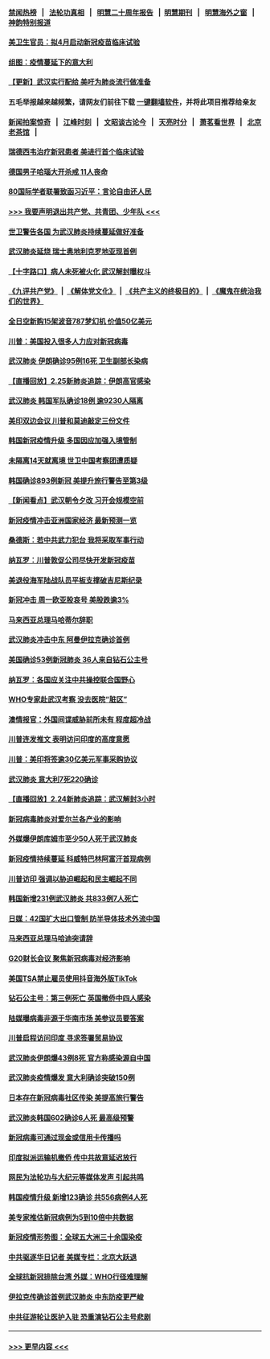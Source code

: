 #### [禁闻热榜](热点新闻.md?=0)  &nbsp;&nbsp;|&nbsp;&nbsp; [法轮功真相](https://github.com/gfw-breaker/truth/blob/master/README.md?=0) &nbsp;&nbsp;|&nbsp;&nbsp; [明慧二十周年报告](https://github.com/gfw-breaker/mh-reports/blob/master/README.md?=0) &nbsp;&nbsp;|&nbsp;&nbsp;[明慧期刊](https://github.com/gfw-breaker/mh-qikan) &nbsp;&nbsp;|&nbsp;&nbsp; [明慧海外之窗](https://github.com/gfw-breaker/mh-news/blob/master/README.md?=0) &nbsp;&nbsp;|&nbsp;&nbsp; [神韵特别报道](https://github.com/gfw-breaker/mh-news/blob/master/shenyun.md?=0)
#### [美卫生官员：拟4月启动新冠疫苗临床试验](../pages/nsc418/n11896357.md?t=02261731) 
#### [组图：疫情蔓延下的意大利](../pages/nsc418/n11894159.md?t=02261731) 
#### [【更新】武汉实行配给 美吁为肺炎流行做准备](../pages/nsc418/n11890652.md?t=02261731) 
#### 五毛举报越来越频繁，请网友们前往下载 [一键翻墙软件](https://github.com/gfw-breaker/ssr-accounts)，并将此项目推荐给亲友
#### [新闻拍案惊奇](https://github.com/gfw-breaker/banned-news/blob/master/pages/link4.md) &nbsp;&nbsp;|&nbsp;&nbsp; [江峰时刻](https://github.com/gfw-breaker/banned-news/blob/master/pages/link4.md) &nbsp;&nbsp;|&nbsp;&nbsp; [文昭谈古论今](https://github.com/gfw-breaker/banned-news/blob/master/pages/link4.md) &nbsp;&nbsp;|&nbsp;&nbsp; [天亮时分](https://github.com/gfw-breaker/banned-news/blob/master/pages/link4.md) &nbsp;&nbsp;|&nbsp;&nbsp; [萧茗看世界](https://github.com/gfw-breaker/banned-news/blob/master/pages/link4.md) &nbsp;&nbsp;|&nbsp;&nbsp; [北京老茶馆](https://github.com/gfw-breaker/banned-news/blob/master/pages/link4.md) &nbsp;&nbsp;|&nbsp;&nbsp; 
#### [瑞德西韦治疗新冠患者 美进行首个临床试验](../pages/nsc418/n11895845.md?t=02261731) 
#### [德国男子哈瑙大开杀戒 11人丧命](../pages/nsc418/n11895317.md?t=02261731) 
#### [80国际学者联署致函习近平：言论自由还人民](../pages/nsc418/n11895601.md?t=02261731) 
#### [>>> 我要声明退出共产党、共青团、少年队 <<<](https://github.com/begood0513/goodnews/blob/master/quit/letter.md) 
#### [世卫警告各国 为武汉肺炎持续蔓延做好准备](../pages/nsc418/n11895336.md?t=02261731) 
#### [武汉肺炎延烧 瑞士奥地利克罗地亚现首例](../pages/nsc418/n11895444.md?t=02261731) 
#### [【十字路口】病人未死被火化 武汉解封曝权斗](../pages/nsc418/n11893784.md?t=02261731) 
#### [《九评共产党》](https://github.com/begood0513/9ping.md/blob/master/README.md) &nbsp;|&nbsp; [《解体党文化》](../../../../jtdwh.md/blob/master/README.md)  &nbsp;|&nbsp; [《共产主义的终极目的》](../../../../gczydzjmd.md/blob/master/README.md) &nbsp;|&nbsp; [《魔鬼在统治我们的世界》](../../../../mgztzwmdsj.md/blob/master/README.md) 
#### [全日空新购15架波音787梦幻机 价值50亿美元](../pages/nsc418/n11895154.md?t=02261731) 
#### [川普：美国投入很多人力应对新冠病毒](../pages/nsc418/n11894977.md?t=02261731) 
#### [武汉肺炎 伊朗确诊95例16死 卫生副部长染病](../pages/nsc418/n11894906.md?t=02261731) 
#### [【直播回放】2.25新肺炎追踪：伊朗高官感染](../pages/nsc418/n11894749.md?t=02261731) 
#### [武汉肺炎 韩国军队确诊18例 逾9230人隔离](../pages/nsc418/n11894703.md?t=02261731) 
#### [美印双边会议 川普和莫迪敲定三份文件](../pages/nsc418/n11894247.md?t=02261731) 
#### [韩国新冠疫情升级 多国因应加强入境管制](../pages/nsc418/n11894334.md?t=02261731) 
#### [未隔离14天就离境 世卫中国考察团遭质疑](../pages/nsc418/n11893756.md?t=02261731) 
#### [韩国确诊893例新冠 美提升旅行警告至第3级](../pages/nsc418/n11893662.md?t=02261731) 
#### [【新闻看点】武汉朝令夕改 习开会规模空前](../pages/nsc418/n11892858.md?t=02261731) 
#### [新冠疫情冲击亚洲国家经济 最新预测一览](../pages/nsc418/n11893339.md?t=02261731) 
#### [桑德斯：若中共武力犯台 我将采取军事行动](../pages/nsc418/n11893282.md?t=02261731) 
#### [纳瓦罗：川普敦促公司尽快开发新冠疫苗](../pages/nsc418/n11893211.md?t=02261731) 
#### [美退役海军陆战队员平板支撑破吉尼斯纪录](../pages/nsc418/n11893022.md?t=02261731) 
#### [新冠冲击 周一欧亚股哀号 美股跌逾3%](../pages/nsc418/n11892648.md?t=02261731) 
#### [马来西亚总理马哈蒂尔辞职](../pages/nsc418/n11892792.md?t=02261731) 
#### [武汉肺炎冲击中东 阿曼伊拉克确诊首例](../pages/nsc418/n11892871.md?t=02261731) 
#### [美国确诊53例新冠肺炎 36人来自钻石公主号](../pages/nsc418/n11892877.md?t=02261731) 
#### [纳瓦罗：各国应关注中共操控联合国野心](../pages/nsc418/n11892856.md?t=02261731) 
#### [WHO专家赴武汉考察 没去医院“脏区”](../pages/nsc418/n11892736.md?t=02261731) 
#### [澳情报官：外国间谍威胁前所未有 程度超冷战](../pages/nsc418/n11892672.md?t=02261731) 
#### [川普连发推文 表明访问印度的高度意愿](../pages/nsc418/n11891927.md?t=02261731) 
#### [川普：美印将签逾30亿美元军事采购协议](../pages/nsc418/n11892494.md?t=02261731) 
#### [武汉肺炎 意大利7死220确诊](../pages/nsc418/n11892166.md?t=02261731) 
#### [【直播回放】2.24新肺炎追踪：武汉解封3小时](../pages/nsc418/n11892242.md?t=02261731) 
#### [新冠病毒肺炎对爱尔兰各产业的影响](../pages/nsc418/n11892328.md?t=02261731) 
#### [外媒爆伊朗库姆市至少50人死于武汉肺炎](../pages/nsc418/n11891996.md?t=02261731) 
#### [新冠疫情持续蔓延 科威特巴林阿富汗首现病例](../pages/nsc418/n11892052.md?t=02261731) 
#### [川普访印 强调以胁迫崛起和民主崛起不同](../pages/nsc418/n11891855.md?t=02261731) 
#### [韩国新增231例武汉肺炎 共833例7人死亡](../pages/nsc418/n11891919.md?t=02261731) 
#### [日媒：42国扩大出口管制 防半导体技术外流中国](../pages/nsc418/n11891730.md?t=02261731) 
#### [马来西亚总理马哈迪突请辞](../pages/nsc418/n11891521.md?t=02261731) 
#### [G20财长会议 聚焦新冠病毒对经济影响](../pages/nsc418/n11890400.md?t=02261731) 
#### [美国TSA禁止雇员使用抖音海外版TikTok](../pages/nsc418/n11890500.md?t=02261731) 
#### [钻石公主号：第三例死亡 英国撤侨中四人感染](../pages/nsc418/n11890293.md?t=02261731) 
#### [陆媒曝病毒非源于华南市场 美参议员要答案](../pages/nsc418/n11890306.md?t=02261731) 
#### [川普启程访问印度 寻求签署贸易协议](../pages/nsc418/n11890275.md?t=02261731) 
#### [武汉肺炎伊朗爆43例8死 官方称感染源自中国](../pages/nsc418/n11890128.md?t=02261731) 
#### [武汉肺炎疫情爆发 意大利确诊突破150例](../pages/nsc418/n11889926.md?t=02261731) 
#### [日本存在新冠病毒社区传染 美提高旅行警告](../pages/nsc418/n11889917.md?t=02261731) 
#### [武汉肺炎韩国602确诊6人死 最高级预警](../pages/nsc418/n11889715.md?t=02261731) 
#### [新冠病毒可通过现金或信用卡传播吗](../pages/nsc418/n11886629.md?t=02261731) 
#### [印度拟派运输机撤侨 传中共故意延迟放行](../pages/nsc418/n11889362.md?t=02261731) 
#### [网民为法轮功与大纪元等媒体发声 引起共鸣](../pages/nsc418/n11889143.md?t=02261731) 
#### [韩国疫情升级 新增123确诊 共556病例4人死](../pages/nsc418/n11888882.md?t=02261731) 
#### [美专家推估新冠病例为5到10倍中共数据](../pages/nsc418/n11884404.md?t=02261731) 
#### [新冠疫情形势图：全球五大洲三十余国染疫](../pages/nsc418/n11888454.md?t=02261731) 
#### [中共驱逐华日记者 美媒专栏：北京大跃退](../pages/nsc418/n11888453.md?t=02261731) 
#### [全球抗新冠排除台湾 外媒：WHO行径难理解](../pages/nsc418/n11888248.md?t=02261731) 
#### [伊拉克传确诊首例武汉肺炎 中东防疫更严峻](../pages/nsc418/n11888333.md?t=02261731) 
#### [中共征游轮让医护入驻 恐重演钻石公主号悲剧](../pages/nsc418/n11888077.md?t=02261731) 

----
#### [ >>> 更早内容 <<< ](../indexes/nsc418-earlier.md)
